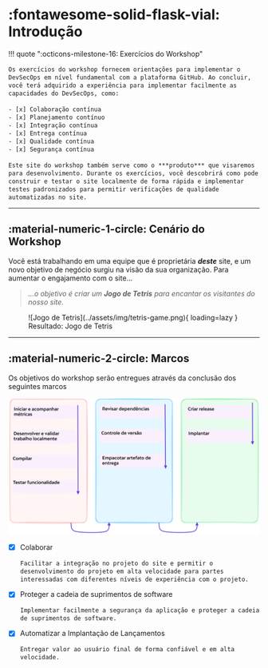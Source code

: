 # :fontawesome-solid-flask-vial: Introdução

!!! quote ":octicons-milestone-16: Exercícios do Workshop"

    Os exercícios do workshop fornecem orientações para implementar o DevSecOps em nível fundamental com a plataforma GitHub. Ao concluir, você terá adquirido a experiência para implementar facilmente as capacidades do DevSecOps, como:

    - [x] Colaboração contínua
    - [x] Planejamento contínuo
    - [x] Integração contínua
    - [x] Entrega contínua
    - [x] Qualidade contínua
    - [x] Segurança contínua

    Este site do workshop também serve como o ***produto*** que visaremos para desenvolvimento. Durante os exercícios, você descobrirá como pode construir e testar o site localmente de forma rápida e implementar testes padronizados para permitir verificações de qualidade automatizadas no site.

---

## **:material-numeric-1-circle: Cenário do Workshop**

Você está trabalhando em uma equipe que é proprietária **_deste_** site, e um novo objetivo de negócio surgiu na visão da sua organização. Para aumentar o engajamento com o site...

> _...o objetivo é criar um **Jogo de Tetris** para encantar os visitantes do nosso site._

<figure markdown>
    ![Jogo de Tetris](../assets/img/tetris-game.png){ loading=lazy }
    <figcaption>Resultado: Jogo de Tetris</figcaption>
</figure>

---

## **:material-numeric-2-circle: Marcos**

Os objetivos do workshop serão entregues através da conclusão dos seguintes marcos

![Marcos](../assets/img/milestones-start.png)

- [x] Colaborar

      Facilitar a integração no projeto do site e permitir o desenvolvimento do projeto em alta velocidade para partes interessadas com diferentes níveis de experiência com o projeto.

- [x] Proteger a cadeia de suprimentos de software

      Implementar facilmente a segurança da aplicação e proteger a cadeia de suprimentos de software.

- [x] Automatizar a Implantação de Lançamentos

      Entregar valor ao usuário final de forma confiável e em alta velocidade.
